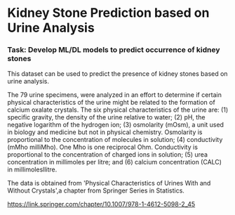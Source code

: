 # Kidney Stone Prediction based on Urine Analysis

### Task: Develop ML/DL models to predict occurrence of kidney stones

This dataset can be used to predict the presence of kidney stones based on urine analysis.

The 79 urine specimens, were analyzed in an effort to
determine if certain physical characteristics of the urine might be related to the
formation of calcium oxalate crystals.
The six physical characteristics of the urine are: (1) specific gravity, the density of the urine relative to water; (2) pH, the negative logarithm of the hydrogen ion; (3) osmolarity (mOsm), a unit used in biology and medicine but not in
physical chemistry. Osmolarity is proportional to the concentration of
molecules in solution; (4) conductivity (mMho milliMho). One Mho is one
reciprocal Ohm. Conductivity is proportional to the concentration of charged
ions in solution; (5) urea concentration in millimoles per litre; and (6) calcium
concentration (CALC) in millimolesllitre.

The data is obtained from 'Physical Characteristics of Urines With and Without Crystals',a chapter from Springer Series in Statistics.

https://link.springer.com/chapter/10.1007/978-1-4612-5098-2_45